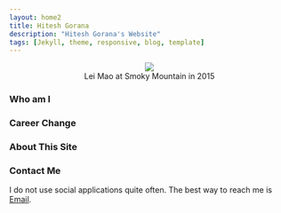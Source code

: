 ```yaml
---
layout: home2
title: Hitesh Gorana
description: "Hitesh Gorana's Website"
tags: [Jekyll, theme, responsive, blog, template]
---
```


<head>
    <style type="text/css">
        figure{text-align: center;}
    </style>
</head>

<figure>
  <img src="{{ site.url }}/images/author_images/Optimized-Lei-Smoky_Mountain.JPG"/>
  <figcaption>Lei Mao at Smoky Mountain in 2015</figcaption>
</figure>

### Who am I

[comment]: <> (My name is Lei Mao. I am a master student in the Department of Computer Science at the University of Chicago. My research interests are mainly in the areas of machine learning and artificial intelligence, and partly in the area of data science. )

[comment]: <> (<br />)

[comment]: <> (Before I went to the University of Chicago, I was a PhD candidate in the Department of Biochemistry at Duke University. I also graduated with a bachelor's degree in Biotechnology from Dalian University of Technology in China.)

[comment]: <> (<br />)

[comment]: <> (I am a perfectionist. I want to solve the problems in my hands in perfect ways, which is, however, not achievable in many situations.)

### Career Change

[comment]: <> (I believe I am a true scientist. However, I was not convinced that biology could be considered as "science" at the current level of human civilization when I was at Duke University. That is part of the motivations which causes me to leave this field. I should be thankful that I have learned math and programming well in college, and I met machine learning when I was at the lowest point of my life. )

[comment]: <> (<br />)

[comment]: <> (With the help from MOOC, I was able to quickly catch up. I have done a good number of elementary machine learning, deep learning, artificial intelligence and data science projects indepedently. So I would like to challenge myself more by doing some state-of-art machine learning and artificial intelligence researches. I am currently seeking machine learning and artificial intelligence research opportunities not only in the University of Chicago but also in the other areas in the United States.)

### About This Site

[comment]: <> (This website was formally built in the spring of 2017, but the style of the site has been changed several times. )

[comment]: <> (<br />)

[comment]: <> (The main purposes of this website are listed here:)

[comment]: <> (* Discuss the math and the technical details of machine learning and computer science theories)

[comment]: <> (* Document the implementation of algorithms to solve real problems)

[comment]: <> (* Present my independent research projects)

[comment]: <> (* Record my personal achievements)

### Contact Me

I do not use social applications quite often. The best way to reach me is [Email](mailto:to.hitesh.gorana@gmail.com).

